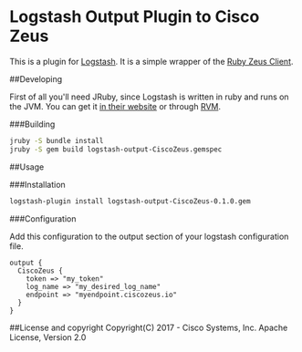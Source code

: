 # Logstash Output Plugin to Cisco Zeus

This is a plugin for [Logstash](https://github.com/elastic/logstash).
It is a simple wrapper of the [Ruby Zeus Client](https://github.com/CiscoZeus/ruby-zeusclient).

##Developing

First of all you'll need JRuby, since Logstash is written in ruby and runs on the JVM.
You can get it [in their website](http://jruby.org/download) or through [RVM](https://rvm.io/).

###Building

```sh
jruby -S bundle install
jruby -S gem build logstash-output-CiscoZeus.gemspec
```

##Usage

###Installation

```sh
logstash-plugin install logstash-output-CiscoZeus-0.1.0.gem
```

###Configuration

Add this configuration to the output section of your logstash configuration file.

```
output {
  CiscoZeus {
    token => "my_token"
    log_name => "my_desired_log_name"
    endpoint => "myendpoint.ciscozeus.io"
  }
}
```

##License and copyright
Copyright(C) 2017 - Cisco Systems, Inc.
Apache License, Version 2.0

